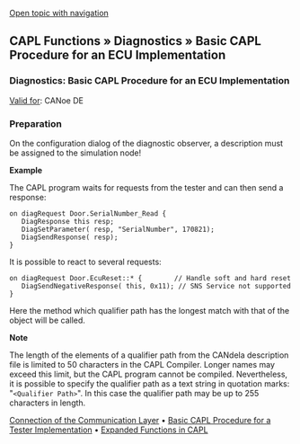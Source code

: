 [Open topic with navigation](../../../../CANoeDEFamily.htm#Topics/CAPLFunctions/Diagnostics/CAPLfunctionsDiagnosticsECUImplementation.md)

## CAPL Functions » Diagnostics » Basic CAPL Procedure for an ECU Implementation

### Diagnostics: Basic CAPL Procedure for an ECU Implementation

[Valid for](../../Shared/FeatureAvailability.md): CANoe DE

### Preparation

On the configuration dialog of the diagnostic observer, a description must be assigned to the simulation node!

**Example**

The CAPL program waits for requests from the tester and can then send a response:

```plaintext
on diagRequest Door.SerialNumber_Read {
   DiagResponse this resp;
   DiagSetParameter( resp, "SerialNumber", 170821);
   DiagSendResponse( resp);
}
```

It is possible to react to several requests:

```plaintext
on diagRequest Door.EcuReset::* {        // Handle soft and hard reset
   DiagSendNegativeResponse( this, 0x11); // SNS Service not supported
}
```

Here the method which qualifier path has the longest match with that of the object will be called.

**Note**

The length of the elements of a qualifier path from the CANdela description file is limited to 50 characters in the CAPL Compiler. Longer names may exceed this limit, but the CAPL program cannot be compiled. Nevertheless, it is possible to specify the qualifier path as a text string in quotation marks: "`<Qualifier Path>`". In this case the qualifier path may be up to 255 characters in length.

[Connection of the Communication Layer](CAPLfunctionsDiagnosticsConnectionCommunicationLayer.md) • [Basic CAPL Procedure for a Tester Implementation](CAPLfunctionsDiagnosticsTestImplementation.md) • [Expanded Functions in CAPL](CAPLfunctionsDiagnosticsExpandedFunctions.md)

